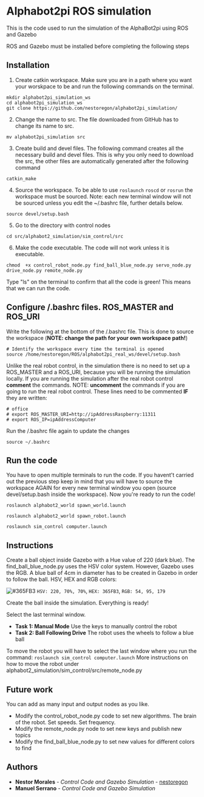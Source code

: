 # Alphabot2pi ROS simulation
This is the code used to run the simulation of the AlphaBot2pi using ROS and Gazebo

ROS and Gazebo must be installed before completing the following steps

## Installation
1. Create catkin workspace. Make sure you are in a path where you want your worskpace to be and run the following commands on the terminal.
```
mkdir alphabot2pi_simulation_ws
cd alphabot2pi_simulation_ws
git clone https://github.com/nestoregon/alphabot2pi_simulation/
```
2. Change the name to src. The file downloaded from GitHub has to change its name to src.
```
mv alphabot2pi_simulation src
```
3. Create build and devel files. The following command creates all the necessary build and devel files. This is why you only need to download the src, the other files are automatically generated after the following command
```
catkin_make
```
4. Source the workspace. To be able to use ```roslaunch``` ```roscd``` or ```rosrun``` the workspace must be sourced. Note: each new terminal window will not be sourced unless you edit the ~/.bashrc file, further details below.
```
source devel/setup.bash
```
5. Go to the directory with control nodes
```
cd src/alphabot2_simulation/sim_control/src
```
6. Make the code executable. The code will not work unless it is executable.
```
chmod  +x control_robot_node.py find_ball_blue_node.py servo_node.py drive_node.py remote_node.py
```
Type "ls" on the terminal to confirm that all the code is green! This means that we can run the code.

## Configure /.bashrc files. ROS_MASTER and ROS_URI
Write the following at the bottom of the /.bashrc file. This is done to source the workspace (**NOTE: change the path for your own workspace path!**)
```
# Identify the workspace every time the terminal is opened
source /home/nestoregon/ROS/alphabot2pi_real_ws/devel/setup.bash
```
Unlike the real robot control, in the simulation there is no need to set up a ROS_MASTER and a ROS_URI, because you will be running the simulation locally. If you are running the simulation after the real robot control **comment** the commands. NOTE: **uncomment** the commands if you are going to run the real robot control.
These lines need to be commented **IF** they are written:
```
# office
# export ROS_MASTER_URI=http://ipAddressRaspberry:11311
# export ROS_IP=ipAddressComputer
```
Run the /.bashrc file again to update the changes
```
source ~/.bashrc
```

## Run the code

You have to open multiple terminals to run the code. If you havent't carried out the previous step keep in mind that you will have to source the workspace AGAIN for every new terminal window you open (source devel/setup.bash inside the workspace). Now you're ready to run the code!
```
roslaunch alphabot2_world spawn_world.launch

roslaunch alphabot2_world spawn_robot.launch

roslaunch sim_control computer.launch
```

## Instructions
Create a ball object inside Gazebo with a Hue value of 220 (dark blue). The find_ball_blue_node.py uses the HSV color system. However, Gazebo uses the RGB. A blue ball of 4cm in diameter has to be created in Gazebo in order to follow the ball. HSV, HEX and RGB colors:

![#365FB3](https://placehold.it/15/365FB3/000000?text=+) `HSV: 220, 70%, 70%`, `HEX: 365FB3`, `RGB: 54, 95, 179`

Create the ball inside the simulation. Everything is ready!

Select the last terminal window.
* **Task 1: Manual Mode** Use the keys to manually control the robot
* **Task 2: Ball Following Drive** The robot uses the wheels to follow a blue ball

To move the robot you will have to select the last window where you run the command: ```roslaunch sim_control computer.launch``` More instructions on how to move the robot under alphabot2_simulation/sim_control/src/remote_node.py


## Future work
You can add as many input and output nodes as you like.
* Modify the control_robot_node.py code to set new algorithms. The brain of the robot. Set speeds. Set frequency.
* Modify the remote_node.py node to set new keys and publish new topics
* Modify the find_ball_blue_node.py to set new values for different colors to find

## Authors

* **Nestor Morales** - *Control Code and Gazebo Simulation* - [nestoregon](https://github.com/nestoregon)
* **Manuel Serrano** - *Control Code and Gazebo Simulation*
